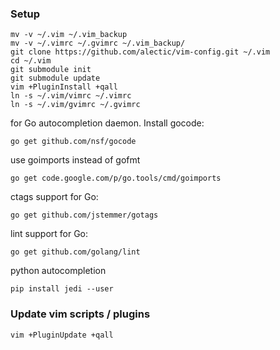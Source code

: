 ### Setup
```
mv -v ~/.vim ~/.vim_backup
mv -v ~/.vimrc ~/.gvimrc ~/.vim_backup/
git clone https://github.com/alectic/vim-config.git ~/.vim
cd ~/.vim
git submodule init
git submodule update
vim +PluginInstall +qall
ln -s ~/.vim/vimrc ~/.vimrc
ln -s ~/.vim/gvimrc ~/.gvimrc
```
for Go autocompletion daemon. Install gocode:
```
go get github.com/nsf/gocode
```
use goimports instead of gofmt
```
go get code.google.com/p/go.tools/cmd/goimports
```
ctags support for Go:
```
go get github.com/jstemmer/gotags
```
lint support for Go:
```
go get github.com/golang/lint
```
python autocompletion
```
pip install jedi --user
```

### Update vim scripts / plugins
```
vim +PluginUpdate +qall
```
